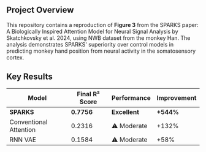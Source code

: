 
##  **Project Overview**

This repository contains a reproduction of **Figure 3** from the SPARKS paper: A Biologically Inspired Attention Model for Neural Signal Analysis by Skatchkovsky et al. 2024, using NWB dataset from the monkey Han. The analysis demonstrates SPARKS' superiority over control models in predicting monkey hand position from neural activity in the somatosensory cortex.

##  **Key Results**

| Model | Final R² Score | Performance | Improvement |
|-------|----------------|-------------|-------------|
| **SPARKS** | **0.7756** |  **Excellent** | **+544%** |
| Conventional Attention | 0.2316 | ⚠ Moderate | +132% |
| RNN VAE | 0.1584 | ⚠ Moderate | +58% |


